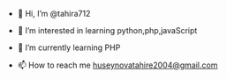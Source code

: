 - 👋 Hi, I’m @tahira712
- 👀 I’m interested in learning python,php,javaScript
- 🌱 I’m currently learning PHP

- 📫 How to reach me huseynovatahire2004@gmail.com

<!---
tahira712/tahira712 is a ✨ special ✨ repository because its `README.md` (this file) appears on your GitHub profile.
You can click the Preview link to take a look at your changes.
--->
